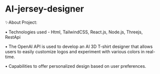 # AI-jersey-designer
✨About Project:

• Technologies used - Html, TailwindCSS, React.js, Node.js, Threejs, RestApi

• The OpenAI API is used to develop an AI 3D T-shirt designer that allows users to easily customize logos and experiment with various colors in real-time.

• Capabilities to offer personalized design based on user preferences.

